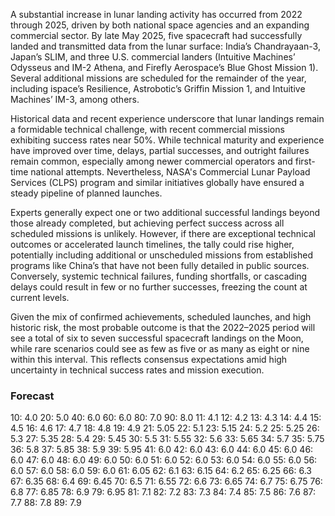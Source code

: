 A substantial increase in lunar landing activity has occurred from 2022 through 2025, driven by both national space agencies and an expanding commercial sector. By late May 2025, five spacecraft had successfully landed and transmitted data from the lunar surface: India’s Chandrayaan-3, Japan’s SLIM, and three U.S. commercial landers (Intuitive Machines’ Odysseus and IM-2 Athena, and Firefly Aerospace’s Blue Ghost Mission 1). Several additional missions are scheduled for the remainder of the year, including ispace’s Resilience, Astrobotic’s Griffin Mission 1, and Intuitive Machines’ IM-3, among others.

Historical data and recent experience underscore that lunar landings remain a formidable technical challenge, with recent commercial missions exhibiting success rates near 50%. While technical maturity and experience have improved over time, delays, partial successes, and outright failures remain common, especially among newer commercial operators and first-time national attempts. Nevertheless, NASA's Commercial Lunar Payload Services (CLPS) program and similar initiatives globally have ensured a steady pipeline of planned launches.

Experts generally expect one or two additional successful landings beyond those already completed, but achieving perfect success across all scheduled missions is unlikely. However, if there are exceptional technical outcomes or accelerated launch timelines, the tally could rise higher, potentially including additional or unscheduled missions from established programs like China’s that have not been fully detailed in public sources. Conversely, systemic technical failures, funding shortfalls, or cascading delays could result in few or no further successes, freezing the count at current levels.

Given the mix of confirmed achievements, scheduled launches, and high historic risk, the most probable outcome is that the 2022–2025 period will see a total of six to seven successful spacecraft landings on the Moon, while rare scenarios could see as few as five or as many as eight or nine within this interval. This reflects consensus expectations amid high uncertainty in technical success rates and mission execution.

### Forecast

10: 4.0
20: 5.0
40: 6.0
60: 6.0
80: 7.0
90: 8.0
11: 4.1
12: 4.2
13: 4.3
14: 4.4
15: 4.5
16: 4.6
17: 4.7
18: 4.8
19: 4.9
21: 5.05
22: 5.1
23: 5.15
24: 5.2
25: 5.25
26: 5.3
27: 5.35
28: 5.4
29: 5.45
30: 5.5
31: 5.55
32: 5.6
33: 5.65
34: 5.7
35: 5.75
36: 5.8
37: 5.85
38: 5.9
39: 5.95
41: 6.0
42: 6.0
43: 6.0
44: 6.0
45: 6.0
46: 6.0
47: 6.0
48: 6.0
49: 6.0
50: 6.0
51: 6.0
52: 6.0
53: 6.0
54: 6.0
55: 6.0
56: 6.0
57: 6.0
58: 6.0
59: 6.0
61: 6.05
62: 6.1
63: 6.15
64: 6.2
65: 6.25
66: 6.3
67: 6.35
68: 6.4
69: 6.45
70: 6.5
71: 6.55
72: 6.6
73: 6.65
74: 6.7
75: 6.75
76: 6.8
77: 6.85
78: 6.9
79: 6.95
81: 7.1
82: 7.2
83: 7.3
84: 7.4
85: 7.5
86: 7.6
87: 7.7
88: 7.8
89: 7.9